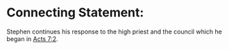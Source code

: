 # Connecting Statement:

Stephen continues his response to the high priest and the council which he began in [Acts 7:2](../07/02.md).